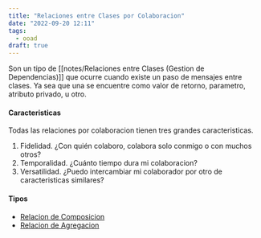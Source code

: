 ```yaml
---
title: "Relaciones entre Clases por Colaboracion"
date: "2022-09-20 12:11"
tags: 
  - ooad
draft: true
---
```

Son un tipo de [[notes/Relaciones entre Clases (Gestion de Dependencias)]] que ocurre cuando existe un paso de mensajes entre clases. Ya sea que una se encuentre como valor de retorno, parametro, atributo privado, u otro.

#### Caracteristicas
Todas las relaciones por colaboracion tienen tres grandes caracteristicas.
1. Fidelidad. ¿Con quién colaboro, colabora solo conmigo o con muchos otros?
2. Temporalidad. ¿Cuánto tiempo dura mi colaboracion?
3. Versatilidad. ¿Puedo intercambiar mi colaborador por otro de caracteristicas similares?

#### Tipos
- [Relacion de Composicion](notes/Relacion%20de%20Composicion.md)
- [Relacion de Agregacion](notes/Relacion%20de%20Agregacion.md)